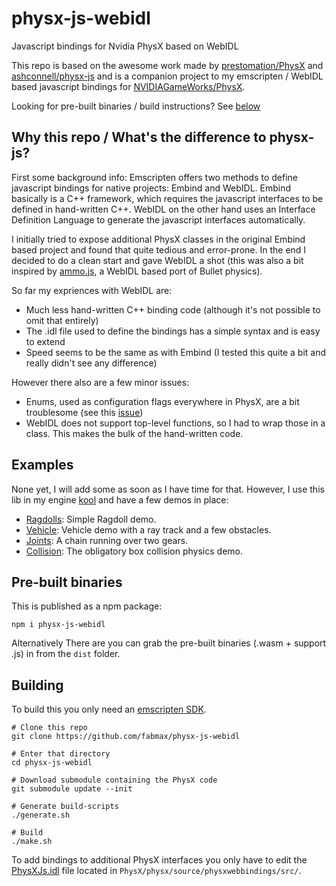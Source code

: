 # physx-js-webidl
Javascript bindings for Nvidia PhysX based on WebIDL

This repo is based on the awesome work made by [prestomation/PhysX](https://github.com/prestomation/PhysX) and
[ashconnell/physx-js](https://github.com/ashconnell/physx-js) and is a companion project to my emscripten / WebIDL based
javascript bindings for [NVIDIAGameWorks/PhysX](https://github.com/NVIDIAGameWorks/PhysX).

Looking for pre-built binaries / build instructions? See [below](#pre-built-binaries)

## Why this repo / What's the difference to physx-js?
First some background info: Emscripten offers two methods to define javascript bindings for native projects: Embind and
WebIDL. Embind basically is a C++ framework, which requires the javascript interfaces to be defined in hand-written C++.
WebIDL on the other hand uses an Interface Definition Language to generate the javascript interfaces automatically.

I initially tried to expose additional PhysX classes in the original Embind based project and found that quite tedious
and error-prone. In the end I decided to do a clean start and gave WebIDL a shot (this was also a bit inspired by
[ammo.js](https://github.com/kripken/ammo.js), a WebIDL based port of Bullet physics).

So far my expriences with WebIDL are:
- Much less hand-written C++ binding code (although it's not possible to omit that entirely)
- The .idl file used to define the bindings has a simple syntax and is easy to extend
- Speed seems to be the same as with Embind (I tested this quite a bit and really didn't see any difference)

However there also are a few minor issues:
- Enums, used as configuration flags everywhere in PhysX, are a bit troublesome (see this
  [issue](https://github.com/emscripten-core/emscripten/issues/13243))
- WebIDL does not support top-level functions, so I had to wrap those in a class. This makes the bulk of the hand-written
  code.

## Examples
None yet, I will add some as soon as I have time for that. However, I use this lib in my engine [kool](https://github.com/fabmax/kool)
and have a few demos in place:
- [Ragdolls](https://fabmax.github.io/kool/kool-js/?demo=phys-ragdoll): Simple Ragdoll demo.
- [Vehicle](https://fabmax.github.io/kool/kool-js/?demo=phys-vehicle): Vehicle demo with a ray track and a few obstacles.
- [Joints](https://fabmax.github.io/kool/kool-js/?demo=phys-joints): A chain running over two gears.
- [Collision](https://fabmax.github.io/kool/kool-js/?demo=physics): The obligatory box collision physics demo.

## Pre-built binaries
This is published as a npm package:
```
npm i physx-js-webidl
```
Alternatively There are you can grab the pre-built binaries (.wasm + support .js) in from the `dist` folder.

## Building
To build this you only need an [emscripten SDK](https://emscripten.org/docs/getting_started/downloads.html).
```
# Clone this repo
git clone https://github.com/fabmax/physx-js-webidl

# Enter that directory
cd physx-js-webidl

# Download submodule containing the PhysX code
git submodule update --init

# Generate build-scripts
./generate.sh

# Build
./make.sh
```

To add bindings to additional PhysX interfaces you only have to edit the
[PhysXJs.idl](https://github.com/fabmax/PhysX/blob/emscripten_webidl_wip/physx/source/physxwebbindings/src/PhysXJs.idl)
file located in `PhysX/physx/source/physxwebbindings/src/`.
